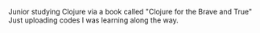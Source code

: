 Junior studying Clojure via a book called "Clojure for the Brave and True"
Just uploading codes I was learning along the way.

